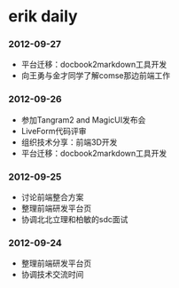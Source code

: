 erik daily
==============


### 2012-09-27 ###

+ 平台迁移：docbook2markdown工具开发
+ 向王勇与金才同学了解comse那边前端工作

### 2012-09-26 ###

+ 参加Tangram2 and MagicUI发布会
+ LiveForm代码评审
+ 组织技术分享：前端3D开发
+ 平台迁移：docbook2markdown工具开发

### 2012-09-25 ###

+ 讨论前端整合方案
+ 整理前端研发平台页
+ 协调北北立理和柏敏的sdc面试

### 2012-09-24 ###

+ 整理前端研发平台页
+ 协调技术交流时间

